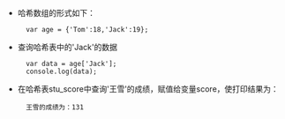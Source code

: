 - 哈希数组的形式如下：

        var age = {'Tom':18,'Jack':19};
- 查询哈希表中的'Jack'的数据

        var data = age['Jack'];
        console.log(data);

- 在哈希表stu\_score中查询'王雪'的成绩，赋值给变量score，使打印结果为：

        王雪的成绩为：131